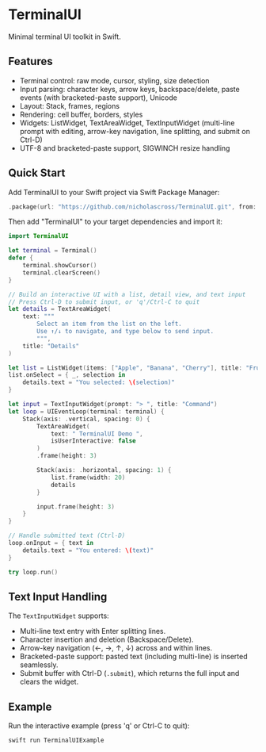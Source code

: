 # TerminalUI

Minimal terminal UI toolkit in Swift.

## Features

- Terminal control: raw mode, cursor, styling, size detection
- Input parsing: character keys, arrow keys, backspace/delete, paste events (with bracketed-paste support), Unicode
- Layout: Stack, frames, regions
- Rendering: cell buffer, borders, styles
- Widgets: ListWidget, TextAreaWidget, TextInputWidget (multi-line prompt with editing, arrow-key navigation, line splitting, and submit on Ctrl-D)
- UTF-8 and bracketed-paste support, SIGWINCH resize handling

## Quick Start

Add TerminalUI to your Swift project via Swift Package Manager:

```swift
.package(url: "https://github.com/nicholascross/TerminalUI.git", from: "0.1.0"),
```

Then add "TerminalUI" to your target dependencies and import it:

```swift
import TerminalUI

let terminal = Terminal()
defer {
    terminal.showCursor()
    terminal.clearScreen()
}

// Build an interactive UI with a list, detail view, and text input
// Press Ctrl-D to submit input, or 'q'/Ctrl-C to quit
let details = TextAreaWidget(
    text: """
        Select an item from the list on the left.
        Use ↑/↓ to navigate, and type below to send input.
        """,
    title: "Details"
)

let list = ListWidget(items: ["Apple", "Banana", "Cherry"], title: "Fruits")
list.onSelect = { _, selection in
    details.text = "You selected: \(selection)"
}

let input = TextInputWidget(prompt: "> ", title: "Command")
let loop = UIEventLoop(terminal: terminal) {
    Stack(axis: .vertical, spacing: 0) {
        TextAreaWidget(
            text: " TerminalUI Demo ",
            isUserInteractive: false
        )
        .frame(height: 3)

        Stack(axis: .horizontal, spacing: 1) {
            list.frame(width: 20)
            details
        }

        input.frame(height: 3)
    }
}

// Handle submitted text (Ctrl-D)
loop.onInput = { text in
    details.text = "You entered: \(text)"
}

try loop.run()
```

## Text Input Handling

The `TextInputWidget` supports:

- Multi-line text entry with Enter splitting lines.
- Character insertion and deletion (Backspace/Delete).
- Arrow-key navigation (←, →, ↑, ↓) across and within lines.
- Bracketed-paste support: pasted text (including multi-line) is inserted seamlessly.
- Submit buffer with Ctrl-D (`.submit`), which returns the full input and clears the widget.

## Example

Run the interactive example (press 'q' or Ctrl-C to quit):

```sh
swift run TerminalUIExample
```
